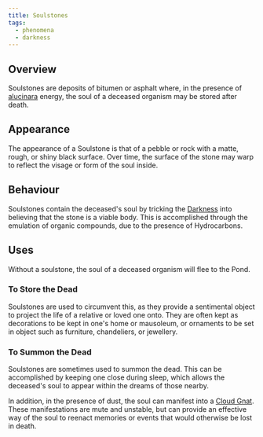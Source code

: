 ```yaml
---
title: Soulstones
tags:
  - phenomena
  - darkness
---
```

## Overview
Soulstones are deposits of bitumen or asphalt where, in the presence of [alucinara](lore/cosmology/alucinara.md) energy, the soul of a deceased organism may be stored after death.
## Appearance
The appearance of a Soulstone is that of a pebble or rock with a matte, rough, or shiny black surface. Over time, the surface of the stone may warp to reflect the visage or form of the soul inside.
## Behaviour
Soulstones contain the deceased's soul by tricking the [Darkness](deities/the-darkness.md) into believing that the stone is a viable body. This is accomplished through the emulation of organic compounds, due to the presence of Hydrocarbons.
## Uses
Without a soulstone, the soul of a deceased organism will flee to the Pond.
### To Store the Dead
Soulstones are used to circumvent this, as they provide a sentimental object to project the life of a relative or loved one onto. They are often kept as decorations to be kept in one's home or mausoleum, or ornaments to be set in object such as furniture, chandeliers, or jewellery.
### To Summon the Dead
Soulstones are sometimes used to summon the dead. This can be accomplished by keeping one close during sleep, which allows the deceased's soul to appear within the dreams of those nearby.

In addition, in the presence of dust, the soul can manifest into a [Cloud Gnat](phenomena/cloud-gnats.md). These manifestations are mute and unstable, but can provide an effective way of the soul to reenact memories or events that would otherwise be lost in death.